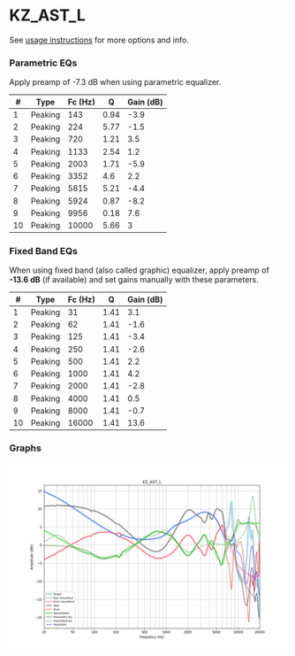 # KZ_AST_L
See [usage instructions](https://github.com/jaakkopasanen/AutoEq#usage) for more options and info.

### Parametric EQs
Apply preamp of -7.3 dB when using parametric equalizer.

|   # | Type    |   Fc (Hz) |    Q |   Gain (dB) |
|-----|---------|-----------|------|-------------|
|   1 | Peaking |       143 | 0.94 |        -3.9 |
|   2 | Peaking |       224 | 5.77 |        -1.5 |
|   3 | Peaking |       720 | 1.21 |         3.5 |
|   4 | Peaking |      1133 | 2.54 |         1.2 |
|   5 | Peaking |      2003 | 1.71 |        -5.9 |
|   6 | Peaking |      3352 | 4.6  |         2.2 |
|   7 | Peaking |      5815 | 5.21 |        -4.4 |
|   8 | Peaking |      5924 | 0.87 |        -8.2 |
|   9 | Peaking |      9956 | 0.18 |         7.6 |
|  10 | Peaking |     10000 | 5.66 |         3   |

### Fixed Band EQs
When using fixed band (also called graphic) equalizer, apply preamp of **-13.6 dB** (if available) and set gains manually with these parameters.

|   # | Type    |   Fc (Hz) |    Q |   Gain (dB) |
|-----|---------|-----------|------|-------------|
|   1 | Peaking |        31 | 1.41 |         3.1 |
|   2 | Peaking |        62 | 1.41 |        -1.6 |
|   3 | Peaking |       125 | 1.41 |        -3.4 |
|   4 | Peaking |       250 | 1.41 |        -2.6 |
|   5 | Peaking |       500 | 1.41 |         2.2 |
|   6 | Peaking |      1000 | 1.41 |         4.2 |
|   7 | Peaking |      2000 | 1.41 |        -2.8 |
|   8 | Peaking |      4000 | 1.41 |         0.5 |
|   9 | Peaking |      8000 | 1.41 |        -0.7 |
|  10 | Peaking |     16000 | 1.41 |        13.6 |

### Graphs
![](./KZ_AST_L.png)
